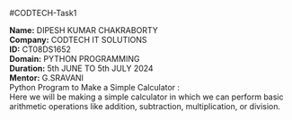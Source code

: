 #CODTECH-Task1

**Name:** DIPESH KUMAR CHAKRABORTY
<br>
**Company:** CODTECH IT SOLUTIONS
<br>
**ID:** CT08DS1652
<br>
**Domain:** PYTHON PROGRAMMING
<br>
**Duration:** 5th JUNE TO 5th JULY 2024
<br>
**Mentor:** G.SRAVANI
<br>
Python Program to Make a Simple Calculator :
<br>
Here we will be making a simple calculator in which we can perform basic arithmetic operations like addition, subtraction, multiplication, or division.

